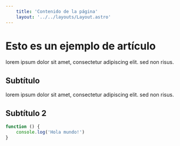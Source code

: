 ```yaml
---
    title: 'Contenido de la página'
    layout: '../../layouts/Layout.astro'
---
```


# Esto es un ejemplo de artículo

lorem ipsum dolor sit amet, consectetur adipiscing elit. sed non risus.

## Subtítulo

lorem ipsum dolor sit amet, consectetur adipiscing elit. sed non risus.

## Subtítulo 2

```javascript
function () {
    console.log('Hola mundo!')
}
```
